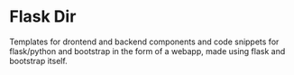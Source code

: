 # Flask Dir

Templates for drontend and backend components and code snippets for flask/python and bootstrap in the form of a webapp, made using flask and bootstrap itself.